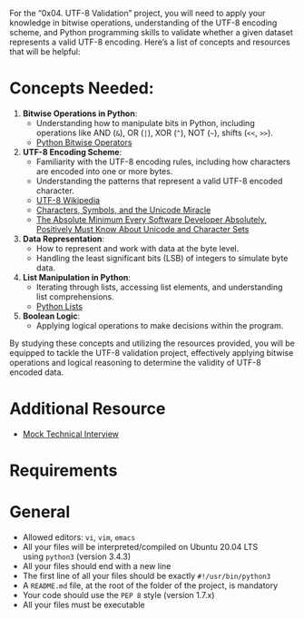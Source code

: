 For the “0x04. UTF-8 Validation” project, you will need to apply your knowledge in bitwise operations, understanding of the UTF-8 encoding scheme, and Python programming skills to validate whether a given dataset represents a valid UTF-8 encoding. Here’s a list of concepts and resources that will be helpful:

# **Concepts Needed:**

1. **Bitwise Operations in Python**:
    - Understanding how to manipulate bits in Python, including operations like AND (`&`), OR (`|`), XOR (`^`), NOT (`~`), shifts (`<<`, `>>`).
    - [Python Bitwise Operators](https://intranet.alxswe.com/rltoken/BslyYNZlXdyxW3_b0WNOcg)
2. **UTF-8 Encoding Scheme**:
    - Familiarity with the UTF-8 encoding rules, including how characters are encoded into one or more bytes.
    - Understanding the patterns that represent a valid UTF-8 encoded character.
    - [UTF-8 Wikipedia](https://intranet.alxswe.com/rltoken/oqFi6P1hNvp9aSuNv---IQ)
    - [Characters, Symbols, and the Unicode Miracle](https://intranet.alxswe.com/rltoken/d--jVK8sBSlhkosu7pFzdw)
    - [The Absolute Minimum Every Software Developer Absolutely, Positively Must Know About Unicode and Character Sets](https://intranet.alxswe.com/rltoken/9EwaXVds22dSK3IvF5nNCA)
3. **Data Representation**:
    - How to represent and work with data at the byte level.
    - Handling the least significant bits (LSB) of integers to simulate byte data.
4. **List Manipulation in Python**:
    - Iterating through lists, accessing list elements, and understanding list comprehensions.
    - [Python Lists](https://intranet.alxswe.com/rltoken/TaN91MgmOL80GeOGvmldIw)
5. **Boolean Logic**:
    - Applying logical operations to make decisions within the program.

By studying these concepts and utilizing the resources provided, you will be equipped to tackle the UTF-8 validation project, effectively applying bitwise operations and logical reasoning to determine the validity of UTF-8 encoded data.

# **Additional Resource**

- [Mock Technical Interview](https://intranet.alxswe.com/rltoken/X1lZqipeyegt8pbQ9aXSFQ)

# **Requirements**

# **General**

- Allowed editors: `vi`, `vim`, `emacs`
- All your files will be interpreted/compiled on Ubuntu 20.04 LTS using `python3` (version 3.4.3)
- All your files should end with a new line
- The first line of all your files should be exactly `#!/usr/bin/python3`
- A `README.md` file, at the root of the folder of the project, is mandatory
- Your code should use the `PEP 8` style (version 1.7.x)
- All your files must be executable

